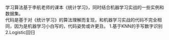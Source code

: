 学习算法基于李航老师的课本《统计学习》，同时结合机器学习实战的一些实例和数据集。  
代码是基于对《统计学习》的算法理解而复现，和机器学习实战的代码不完全相同，因为是机器学习小白写的，代码姿势或许更丑。
1.基于KNN的手写数字识别  
2.Logistic回归

